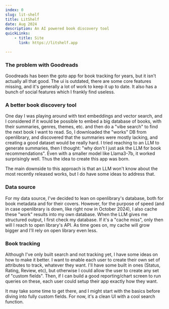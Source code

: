```yaml
---
index: 0
slug: lit-shelf
title: LitShelf
date: Aug 2024
description: An AI powered book discovery tool 
quickLinks:
    - title: Site
      link: https://litshelf.app

---
```

### The problem with Goodreads

Goodreads has been the goto app for book tracking for years, but it isn't actually all that good. The ui is outdated, there are some core features missing, and it's generally a lot of work to keep it up to date. It also has a bunch of social features which I frankly find useless.

### A better book discovery tool

One day I was playing around with text embeddings and vector search, and I considered if it would be possible to embed a big database of books, with their summaries, genres, themes, etc. and then do a "vibe search" to find the next book I want to read. So, I downloaded the "works" DB from openlibrary, and discovered that the summaries were mostly lacking, and creating a good dataset would be really hard. I tried reaching to an LLM to generate summaries, then I thought: "why don't I just ask the LLM for book recommendations". Even with a smaller model like Llama3-7b, it worked surprisingly well. Thus the idea to create this app was born.

The main downside to this approach is that an LLM won't know about the most recently released works, but I do have some ideas to address that.

### Data source

For my data source, I've decided to lean on openlibrary's database, both for book metadata and for their covers. However, for the purpose of speed (and in case openlibrary is down, like right now in October 2024), I also cache these "work" results into my own database. When the LLM gives me structured output, I first check my database. If it's a "cache miss", only then will I reach to open library's API. As time goes on, my cache will grow bigger and I'll rely on open library even less.

### Book tracking

Although I've only built search and not tracking yet, I have some ideas on how to make it better. I want to enable each user to create their own set of attributes to track, whatever they want. I'll have some built in ones (Status, Rating, Review, etc), but otherwise I could allow the user to create any set of "custom fields". Then, if I can build a good reporting/chart screen to run queries on these, each user could setup their app exactly how they want.

It may take some time to get there, and I might start with the basics before diving into fully custom fields. For now, it's a clean UI with a cool search function.

